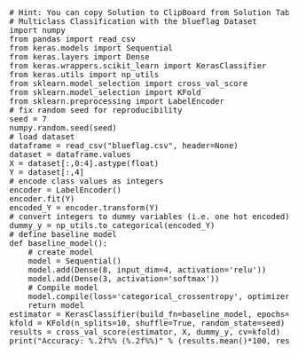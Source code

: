 <pre class="file" data-target="clipboard">
# Hint: You can copy Solution to ClipBoard from Solution Tab
# Multiclass Classification with the blueflag Dataset
import numpy
from pandas import read_csv
from keras.models import Sequential
from keras.layers import Dense
from keras.wrappers.scikit_learn import KerasClassifier
from keras.utils import np_utils
from sklearn.model_selection import cross_val_score
from sklearn.model_selection import KFold
from sklearn.preprocessing import LabelEncoder
# fix random seed for reproducibility
seed = 7
numpy.random.seed(seed)
# load dataset
dataframe = read_csv("blueflag.csv", header=None)
dataset = dataframe.values
X = dataset[:,0:4].astype(float)
Y = dataset[:,4]
# encode class values as integers
encoder = LabelEncoder()
encoder.fit(Y)
encoded_Y = encoder.transform(Y)
# convert integers to dummy variables (i.e. one hot encoded)
dummy_y = np_utils.to_categorical(encoded_Y)
# define baseline model
def baseline_model():
	# create model
	model = Sequential()
	model.add(Dense(8, input_dim=4, activation='relu'))
	model.add(Dense(3, activation='softmax'))
	# Compile model
	model.compile(loss='categorical_crossentropy', optimizer='adam', metrics=['accuracy'])
	return model
estimator = KerasClassifier(build_fn=baseline_model, epochs=200, batch_size=5, verbose=0)
kfold = KFold(n_splits=10, shuffle=True, random_state=seed)
results = cross_val_score(estimator, X, dummy_y, cv=kfold)
print("Accuracy: %.2f%% (%.2f%%)" % (results.mean()*100, results.std()*100))

</pre>